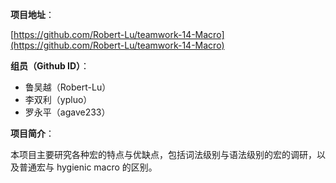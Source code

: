 **项目地址**： 

[https://github.com/Robert-Lu/teamwork-14-Macro](https://github.com/Robert-Lu/teamwork-14-Macro)

**组员（Github ID）**：

* 鲁吴越（Robert-Lu）
* 李双利（ypluo）
* 罗永平（agave233）

**项目简介**：
 
本项目主要研究各种宏的特点与优缺点，包括词法级别与语法级别的宏的调研，以及普通宏与 hygienic macro 的区别。
